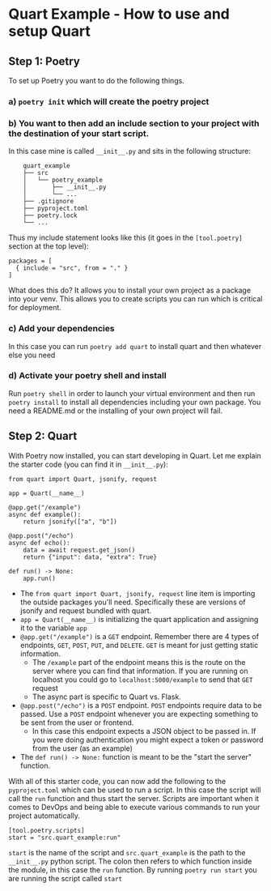 # Quart Example - How to use and setup Quart

## Step 1: Poetry
To set up Poetry you want to do the following things.</br>
### a) `poetry init` which will create the poetry project
### b) You want to then add an include section to your project with the destination of your start script. 
In this case mine is called `__init__.py` and sits in the following structure:
```
    quart_example
    ├── src
    │   └── poetry_example
    │       ├── __init__.py
    │       └── ...
    ├── .gitignore
    ├── pyproject.toml
    ├── poetry.lock
    └── ...
```
Thus my include statement looks like this (it goes in the `[tool.poetry]` section at the top level):
```
packages = [
  { include = "src", from = "." }
]
```
What does this do? It allows you to install your own project as a package into your venv. This allows you to create scripts you can run which is critical for deployment.
### c) Add your dependencies
In this case you can run `poetry add quart` to install quart and then whatever else you need
### d) Activate your poetry shell and install
Run `poetry shell` in order to launch your virtual environment and then run `poetry install` to install all dependencies including your own package. You need a README.md or the installing of your own project will fail.

## Step 2: Quart
With Poetry now installed, you can start developing in Quart. Let me explain the starter code (you can find it in `__init__.py`):
```
from quart import Quart, jsonify, request

app = Quart(__name__)

@app.get("/example")
async def example():
    return jsonify(["a", "b"])

@app.post("/echo")
async def echo():
    data = await request.get_json()
    return {"input": data, "extra": True}

def run() -> None:
    app.run()
```
- The `from quart import Quart, jsonify, request` line item is importing the outside packages you'll need. Specifically these are versions of jsonify and request bundled with quart.
- `app = Quart(__name__)` is initializing the quart application and assigning it to the variable `app`
- `@app.get("/example")` is a `GET` endpoint. Remember there are 4 types of endpoints, `GET`, `POST`, `PUT`, and `DELETE`. `GET` is meant for just getting static information.
  - The `/example` part of the endpoint means this is the route on the server where you can find that information. If you are running on localhost you could go to `localhost:5000/example` to send that `GET` request
  - The async part is specific to Quart vs. Flask.
- `@app.post("/echo")` is a `POST` endpoint. `POST` endpoints require data to be passed. Use a `POST` endpoint whenever you are expecting something to be sent from the user or frontend.
  - In this case this endpoint expects a JSON object to be passed in. If you were doing authentication you might expect a token or password from the user (as an example)
- The `def run() -> None:` function is meant to be the "start the server" function.

With all of this starter code, you can now add the following to the `pyproject.toml` which can be used to run a script. In this case the script will call the `run` function and thus start the server.
Scripts are important when it comes to DevOps and being able to execute various commands to run your project automatically.
```
[tool.poetry.scripts]
start = "src.quart_example:run"
```
`start` is the name of the script and `src.quart_example` is the path to the `__init__.py` python script. The colon then refers to which function inside the module, in this case the `run` function.
By running `poetry run start` you are running the script called `start`
